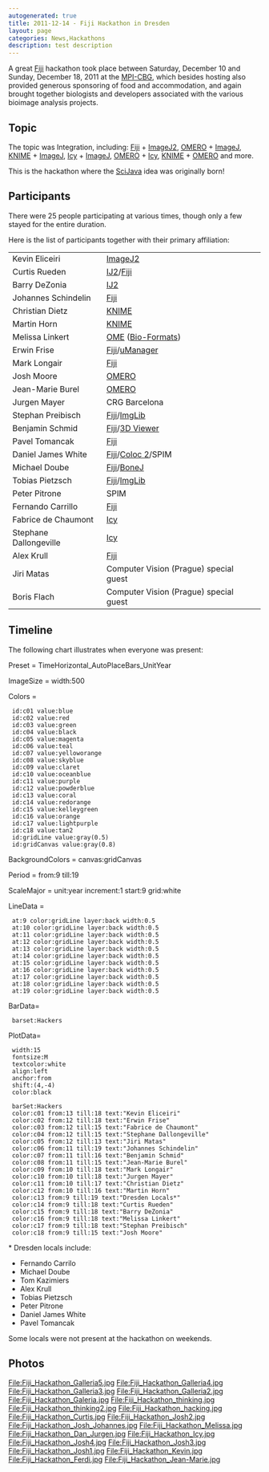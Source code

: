 ```yaml
---
autogenerated: true
title: 2011-12-14 - Fiji Hackathon in Dresden
layout: page
categories: News,Hackathons
description: test description
---
```


A great [Fiji](/fiji) hackathon took place between Saturday, December 10 and Sunday, December 18, 2011 at the [MPI-CBG](http://www.mpi-cbg.de/), which besides hosting also provided generous sponsoring of food and accommodation, and again brought together biologists and developers associated with the various bioimage analysis projects.

Topic
-----

The topic was Integration, including: [Fiji](/fiji) + [ImageJ2](/software/imagej2), [OMERO](/software/omero) + [ImageJ](/about), [KNIME](/software/knime) + [ImageJ](/about), [Icy](/software/icy) + [ImageJ](/about), [OMERO](/software/omero) + [Icy](/software/icy), [KNIME](/software/knime) + [OMERO](/software/omero) and more.

This is the hackathon where the [SciJava](SciJava) idea was originally born!

Participants
------------

There were 25 people participating at various times, though only a few stayed for the entire duration.

Here is the list of participants together with their primary affiliation:

|                        |                                                               |
|------------------------|---------------------------------------------------------------|
| Kevin Eliceiri         | [ImageJ2](/software/imagej2)                                 |
| Curtis Rueden          | [IJ2](IJ2)/[Fiji](/fiji)                 |
| Barry DeZonia          | [IJ2](IJ2)                                         |
| Johannes Schindelin    | [Fiji](/fiji)                                       |
| Christian Dietz        | [KNIME](/software/knime)                                     |
| Martin Horn            | [KNIME](/software/knime)                                     |
| Melissa Linkert        | [OME](/software/omero) ([Bio-Formats](/formats/bio-formats)) |
| Erwin Frise            | [Fiji](/fiji)/[uManager](UManager)       |
| Mark Longair           | [Fiji](/fiji)                                       |
| Josh Moore             | [OMERO](/software/omero)                                     |
| Jean-Marie Burel       | [OMERO](/software/omero)                                     |
| Jurgen Mayer           | CRG Barcelona                                                 |
| Stephan Preibisch      | [Fiji](/fiji)/[ImgLib](ImgLib)           |
| Benjamin Schmid        | [Fiji](/fiji)/[3D Viewer](/plugins/3d-viewer)     |
| Pavel Tomancak         | [Fiji](/fiji)                                       |
| Daniel James White     | [Fiji](/fiji)/[Coloc 2](/plugins/coloc-2)/SPIM    |
| Michael Doube          | [Fiji](/fiji)/[BoneJ](BoneJ)             |
| Tobias Pietzsch        | [Fiji](/fiji)/[ImgLib](ImgLib)           |
| Peter Pitrone          | SPIM                                                          |
| Fernando Carrillo      | [Fiji](/fiji)                                       |
| Fabrice de Chaumont    | [Icy](/software/icy)                                         |
| Stephane Dallongeville | [Icy](/software/icy)                                         |
| Alex Krull             | [Fiji](/fiji)                                       |
| Jiri Matas             | Computer Vision (Prague) special guest                        |
| Boris Flach            | Computer Vision (Prague) special guest                        |

Timeline
--------

The following chart illustrates when everyone was present:

<timeline> Preset = TimeHorizontal\_AutoPlaceBars\_UnitYear

ImageSize = width:500

Colors =

` id:c01 value:blue`  
` id:c02 value:red`  
` id:c03 value:green`  
` id:c04 value:black`  
` id:c05 value:magenta`  
` id:c06 value:teal`  
` id:c07 value:yelloworange`  
` id:c08 value:skyblue`  
` id:c09 value:claret`  
` id:c10 value:oceanblue`  
` id:c11 value:purple`  
` id:c12 value:powderblue`  
` id:c13 value:coral`  
` id:c14 value:redorange`  
` id:c15 value:kelleygreen`  
` id:c16 value:orange`  
` id:c17 value:lightpurple`  
` id:c18 value:tan2`  
` id:gridLine value:gray(0.5)`  
` id:gridCanvas value:gray(0.8)`

BackgroundColors = canvas:gridCanvas

Period = from:9 till:19

ScaleMajor = unit:year increment:1 start:9 grid:white

LineData =

` at:9 color:gridLine layer:back width:0.5`  
` at:10 color:gridLine layer:back width:0.5`  
` at:11 color:gridLine layer:back width:0.5`  
` at:12 color:gridLine layer:back width:0.5`  
` at:13 color:gridLine layer:back width:0.5`  
` at:14 color:gridLine layer:back width:0.5`  
` at:15 color:gridLine layer:back width:0.5`  
` at:16 color:gridLine layer:back width:0.5`  
` at:17 color:gridLine layer:back width:0.5`  
` at:18 color:gridLine layer:back width:0.5`  
` at:19 color:gridLine layer:back width:0.5`

BarData=

` barset:Hackers`

PlotData=

` width:15 `  
` fontsize:M`  
` textcolor:white`  
` align:left `  
` anchor:from `  
` shift:(4,-4) `  
` color:black`

` barSet:Hackers`  
` color:c01 from:13 till:18 text:"Kevin Eliceiri"`  
` color:c02 from:12 till:18 text:"Erwin Frise"`  
` color:c03 from:12 till:15 text:"Fabrice de Chaumont"`  
` color:c04 from:12 till:15 text:"Stephane Dallongeville"`  
` color:c05 from:12 till:13 text:"Jiri Matas"`  
` color:c06 from:11 till:19 text:"Johannes Schindelin"`  
` color:c07 from:11 till:16 text:"Benjamin Schmid"`  
` color:c08 from:11 till:15 text:"Jean-Marie Burel"`  
` color:c09 from:10 till:18 text:"Mark Longair"`  
` color:c10 from:10 till:18 text:"Jurgen Mayer"`  
` color:c11 from:10 till:17 text:"Christian Dietz"`  
` color:c12 from:10 till:16 text:"Martin Horn"`  
` color:c13 from:9 till:19 text:"Dresden Locals*"`  
` color:c14 from:9 till:18 text:"Curtis Rueden"`  
` color:c15 from:9 till:18 text:"Barry DeZonia"`  
` color:c16 from:9 till:18 text:"Melissa Linkert"`  
` color:c17 from:9 till:18 text:"Stephan Preibisch"`  
` color:c18 from:9 till:15 text:"Josh Moore"`

</timeline>

\* Dresden locals include:

-   Fernando Carrilo
-   Michael Doube
-   Tom Kazimiers
-   Alex Krull
-   Tobias Pietzsch
-   Peter Pitrone
-   Daniel James White
-   Pavel Tomancak

Some locals were not present at the hackathon on weekends.

Photos
------

<File:Fiji_Hackathon_Galleria5.jpg> <File:Fiji_Hackathon_Galleria4.jpg> <File:Fiji_Hackathon_Galleria3.jpg> <File:Fiji_Hackathon_Galleria2.jpg> <File:Fiji_Hackathon_Galeria.jpg> <File:Fiji_Hackathon_thinking.jpg> <File:Fiji_Hackathon_thinking2.jpg> <File:Fiji_Hackathon_hacking.jpg> <File:Fiji_Hackathon_Curtis.jpg> <File:Fiji_Hackathon_Josh2.jpg> <File:Fiji_Hackathon_Josh_Johannes.jpg> <File:Fiji_Hackathon_Melissa.jpg> <File:Fiji_Hackathon_Dan_Jurgen.jpg> <File:Fiji_Hackathon_Icy.jpg> <File:Fiji_Hackathon_Josh4.jpg> <File:Fiji_Hackathon_Josh3.jpg> <File:Fiji_Hackathon_Josh1.jpg> <File:Fiji_Hackathon_Kevin.jpg> <File:Fiji_Hackathon_Ferdi.jpg> <File:Fiji_Hackathon_Jean-Marie.jpg>

 
